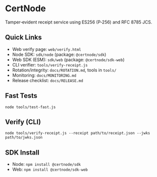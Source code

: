 # CertNode

Tamper‑evident receipt service using ES256 (P‑256) and RFC 8785 JCS.

## Quick Links
- Web verify page: `web/verify.html`
- Node SDK: `sdk/node` (package: `@certnode/sdk`)
- Web SDK (ESM): `sdk/web` (package: `@certnode/sdk-web`)
- CLI verifier: `tools/verify-receipt.js`
- Rotation/integrity: `docs/ROTATION.md`, tools in `tools/`
- Monitoring: `docs/MONITORING.md`
- Release checklist: `docs/RELEASE.md`

## Fast Tests
```
node tools/test-fast.js
```

## Verify (CLI)
```
node tools/verify-receipt.js --receipt path/to/receipt.json --jwks path/to/jwks.json
```

## SDK Install
- Node: `npm install @certnode/sdk`
- Web:  `npm install @certnode/sdk-web`
